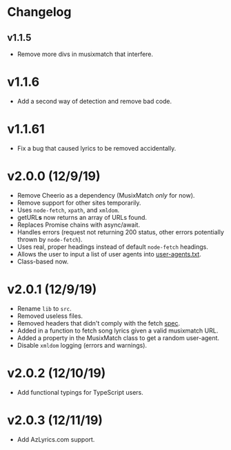 # Changelog

## v1.1.5
* Remove more divs in musixmatch that interfere.

# v1.1.6 
* Add a second way of detection and remove bad code.

# v1.1.61
* Fix a bug that caused lyrics to be removed accidentally.

# v2.0.0 (12/9/19)
* Remove Cheerio as a dependency (MusixMatch *only* for now).
* Remove support for other sites temporarily.
* Uses ``node-fetch``, ``xpath``, and ``xmldom``.
* getURL**s** now returns an array of URLs found.
* Replaces Promise chains with async/await.
* Handles errors (request not returning 200 status, other errors potentially thrown by ``node-fetch``).
* Uses real, proper headings instead of default ``node-fetch`` headings.
* Allows the user to input a list of user agents into [user-agents.txt](./user-agents.txt).
* Class-based now.

# v2.0.1 (12/9/19)
* Rename ``lib`` to ``src``.
* Removed useless files.
* Removed headers that didn't comply with the fetch [spec](https://fetch.spec.whatwg.org/#forbidden-header-name).
* Added in a function to fetch song lyrics given a valid musixmatch URL.
* Added a property in the MusixMatch class to get a random user-agent.
* Disable ``xmldom`` logging (errors and warnings).

# v2.0.2 (12/10/19)
* Add functional typings for TypeScript users.

# v2.0.3 (12/11/19)
* Add AzLyrics.com support.